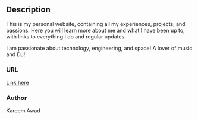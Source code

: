 ## Description

This is my personal website, containing all my experiences, projects, and passions. Here you will learn more about me and what I have been up to, with links to everything I do and regular updates.

I am passionate about technology, engineering, and space! A lover of music and DJ!

### URL

[Link here](https://kareemawad.github.io)

### Author

Kareem Awad

